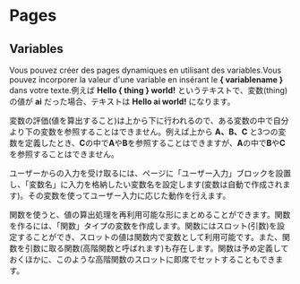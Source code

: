 # Pages

## Variables
Vous pouvez créer des pages dynamiques en utilisant des variables.Vous pouvez incorporer la valeur d'une variable en insérant le <b>{ variablename }</b> dans votre texte.例えば <b>Hello { thing } world!</b> というテキストで、変数(thing)の値が <b>ai</b> だった場合、テキストは <b>Hello ai world!</b> になります。

変数の評価(値を算出すること)は上から下に行われるので、ある変数の中で自分より下の変数を参照することはできません。例えば上から <b>A、B、C</b> と3つの変数を定義したとき、<b>C</b>の中で<b>A</b>や<b>B</b>を参照することはできますが、<b>A</b>の中で<b>B</b>や<b>C</b>を参照することはできません。

ユーザーからの入力を受け取るには、ページに「ユーザー入力」ブロックを設置し、「変数名」に入力を格納したい変数名を設定します(変数は自動で作成されます)。その変数を使ってユーザー入力に応じた動作を行えます。

関数を使うと、値の算出処理を再利用可能な形にまとめることができます。関数を作るには、「関数」タイプの変数を作成します。関数にはスロット(引数)を設定することができ、スロットの値は関数内で変数として利用可能です。また、関数を引数に取る関数(高階関数と呼ばれます)も存在します。関数は予め定義しておくほかに、このような高階関数のスロットに即席でセットすることもできます。
